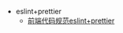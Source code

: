 <!--
 * @Author: your name
 * @Date: 2021-03-11 15:09:19
 * @LastEditTime: 2021-06-19 15:51:03
 * @LastEditors: Please set LastEditors
 * @Description: In User Settings Edit
 * @FilePath: \lczdocs\_sidebar.md
-->
- eslint+prettier
  - [前端代码规范eslint+prettier](code.md)
  
